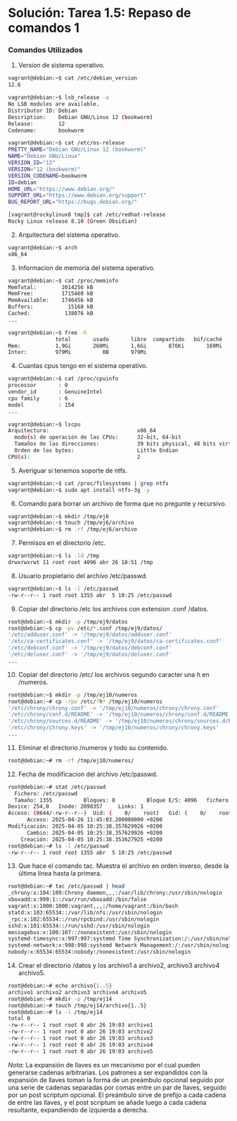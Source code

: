 # **Solución: Tarea 1.5: Repaso de comandos 1**  

### **Comandos Utilizados**  

1. Version de sistema operativo.
```bash
vagrant@debian:~$ cat /etc/debian_version
12.6

vagrant@debian:~$ lsb_release -a
No LSB modules are available.
Distributor ID: Debian
Description:    Debian GNU/Linux 12 (bookworm)
Release:        12
Codename:       bookworm

vagrant@debian:~$ cat /etc/os-release 
PRETTY_NAME="Debian GNU/Linux 12 (bookworm)"
NAME="Debian GNU/Linux"
VERSION_ID="12"
VERSION="12 (bookworm)"
VERSION_CODENAME=bookworm
ID=debian
HOME_URL="https://www.debian.org/"
SUPPORT_URL="https://www.debian.org/support"
BUG_REPORT_URL="https://bugs.debian.org/"
```

```bash
[vagrant@rockylinux8 tmp]$ cat /etc/redhat-release 
Rocky Linux release 8.10 (Green Obsidian)
```

2. Arquitectura del sistema operativo.
```bash
vagrant@debian:~$ arch
x86_64
```

3. Informacion de memoria del sistema operativo.
```bash
vagrant@debian:~$ cat /proc/meminfo 
MemTotal:        2014256 kB
MemFree:         1715460 kB
MemAvailable:    1746456 kB
Buffers:           15168 kB
Cached:           138076 kB
...

vagrant@debian:~$ free -h
               total       usado       libre  compartido   búf/caché   disponible
Mem:           1,9Gi       260Mi       1,6Gi       876Ki       169Mi       1,7Gi
Inter:         979Mi          0B       979Mi
```

4. Cuantas cpus tengo en el sistema operativo.
```bash
vagrant@debian:~$ cat /proc/cpuinfo 
processor       : 0
vendor_id       : GenuineIntel
cpu family      : 6
model           : 154
...

vagrant@debian:~$ lscpu
Arquitectura:                            x86_64
  modo(s) de operación de las CPUs:      32-bit, 64-bit
  Tamaños de las direcciones:            39 bits physical, 48 bits virtual
  Orden de los bytes:                    Little Endian
CPU(s):                                  2
```

5. Averiguar si tenemos soporte de ntfs.
```bash
vagrant@debian:~$ cat /proc/filesystems | grep ntfs
vagrant@debian:~$ sudo apt install ntfs-3g -y
```

6. Comando para borrar un archivo de forma que no pregunte y recursivo.
```bash
vagrant@debian:~$ mkdir /tmp/ej6
vagrant@debian:~$ touch /tmp/ej6/archivo
vagrant@debian:~$ rm -rf /tmp/ej6/archivo 
```

7. Permisos en el directorio /etc.
```bash
vagrant@debian:~$ ls -ld /tmp
drwxrwxrwt 11 root root 4096 abr 26 18:51 /tmp
```

8. Usuario propietario del archivo /etc/passwd.
```bash
vagrant@debian:~$ ls -l /etc/passwd
-rw-r--r-- 1 root root 1355 abr  5 10:25 /etc/passwd
```

9. Copiar del directorio /etc los archivos con extension .conf /datos.
```bash
root@debian:~$ mkdir -p /tmp/ej9/datos
root@debian:~$ cp -pv /etc/*.conf /tmp/ej9/datos/
'/etc/adduser.conf' -> '/tmp/ej9/datos/adduser.conf'
'/etc/ca-certificates.conf' -> '/tmp/ej9/datos/ca-certificates.conf'
'/etc/debconf.conf' -> '/tmp/ej9/datos/debconf.conf'
'/etc/deluser.conf' -> '/tmp/ej9/datos/deluser.conf'
...
```

10. Copiar del directorio /etc/ los archivos segundo caracter una h en /numeros.
```bash
root@debian:~$ mkdir -p /tmp/ej10/numeros
root@debian:~# cp -rpv /etc/?h* /tmp/ej10/numeros
'/etc/chrony/chrony.conf' -> '/tmp/ej10/numeros/chrony/chrony.conf'
'/etc/chrony/conf.d/README' -> '/tmp/ej10/numeros/chrony/conf.d/README'
'/etc/chrony/sources.d/README' -> '/tmp/ej10/numeros/chrony/sources.d/README'
'/etc/chrony/chrony.keys' -> '/tmp/ej10/numeros/chrony/chrony.keys'
...
```

11. Eliminar el directorio /numeros y todo su contenido.
```bash
root@debian:~# rm -rf /tmp/ej10/numeros/
```

12. Fecha de modificacion del archivo /etc/passwd.
```bash
root@debian:~# stat /etc/passwd
  Fichero: /etc/passwd
  Tamaño: 1355          Bloques: 8          Bloque E/S: 4096   fichero regular
Device: 254,0   Inode: 2098357     Links: 1
Acceso: (0644/-rw-r--r--)  Uid: (    0/    root)   Gid: (    0/    root)
      Acceso: 2025-04-26 11:45:03.200000000 +0200
Modificación: 2025-04-05 10:25:38.357629926 +0200
      Cambio: 2025-04-05 10:25:38.357629926 +0200
    Creación: 2025-04-05 10:25:38.353627925 +0200
root@debian:~# ls -l /etc/passwd
-rw-r--r-- 1 root root 1355 abr  5 10:25 /etc/passwd
```

13. Que hace el comando tac.
Muestra el archivo en orden inverso, desde la última línea hasta la primera.
```bash
root@debian:~# tac /etc/passwd | head 
_chrony:x:104:109:Chrony daemon,,,:/var/lib/chrony:/usr/sbin/nologin
vboxadd:x:999:1::/var/run/vboxadd:/bin/false
vagrant:x:1000:1000:vagrant,,,:/home/vagrant:/bin/bash
statd:x:103:65534::/var/lib/nfs:/usr/sbin/nologin
_rpc:x:102:65534::/run/rpcbind:/usr/sbin/nologin
sshd:x:101:65534::/run/sshd:/usr/sbin/nologin
messagebus:x:100:107::/nonexistent:/usr/sbin/nologin
systemd-timesync:x:997:997:systemd Time Synchronization:/:/usr/sbin/nologin
systemd-network:x:998:998:systemd Network Management:/:/usr/sbin/nologin
nobody:x:65534:65534:nobody:/nonexistent:/usr/sbin/nologin
```

14. Crear el directorio /datos y los archivo1 a archivo2, archivo3 archivo4 archivo5.
```bash
root@debian:~# echo archivo{1..5}
archivo1 archivo2 archivo3 archivo4 archivo5
root@debian:~# mkdir -p /tmp/ej14
root@debian:~# touch /tmp/ej14/archivo{1..5}
root@debian:~# ls -l /tmp/ej14
total 0
-rw-r--r-- 1 root root 0 abr 26 19:03 archivo1
-rw-r--r-- 1 root root 0 abr 26 19:03 archivo2
-rw-r--r-- 1 root root 0 abr 26 19:03 archivo3
-rw-r--r-- 1 root root 0 abr 26 19:03 archivo4
-rw-r--r-- 1 root root 0 abr 26 19:03 archivo5
```

_*Nota*_: La expansión de llaves es un mecanismo por el cual pueden generarse cadenas arbitrarias. Los patrones a ser expandidos con la expansión de llaves toman la forma de un preámbulo opcional seguido por una serie de cadenas separadas por comas entre un par de llaves, seguido por un post scriptum opcional. El preámbulo sirve de prefijo a cada cadena de entre las llaves, y el post scriptum se añade luego a cada cadena resultante, expandiendo de izquierda a derecha.
